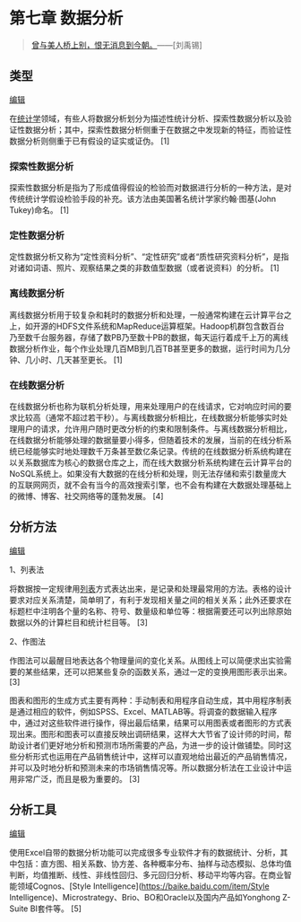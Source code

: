 # 第七章 数据分析

>[曾与美人桥上别，恨无消息到今朝。](https://so.gushiwen.org/mingju/juv_ed7c214348a1.aspx)——[刘禹锡]

## 类型

[编辑](javascript:;)

在[统计学](https://baike.baidu.com/item/统计学)领域，有些人将数据分析划分为描述性统计分析、探索性数据分析以及验证性数据分析；其中，探索性数据分析侧重于在数据之中发现新的特征，而验证性数据分析则侧重于已有假设的证实或证伪。 [1] 

### 探索性数据分析

探索性数据分析是指为了形成值得假设的检验而对数据进行分析的一种方法，是对传统统计学假设检验手段的补充。该方法由美国著名统计学家约翰·图基(John Tukey)命名。 [1] 

### 定性数据分析

定性数据分析又称为“定性资料分析”、“定性研究”或者“质性研究资料分析”，是指对诸如词语、照片、观察结果之类的非数值型数据（或者说资料）的分析。 [1] 

### 离线数据分析

离线数据分析用于较复杂和耗时的数据分析和处理，一般通常构建在云计算平台之上，如开源的HDFS文件系统和MapReduce运算框架。Hadoop机群包含数百台乃至数千台服务器，存储了数PB乃至数十PB的数据，每天运行着成千上万的离线数据分析作业，每个作业处理几百MB到几百TB甚至更多的数据，运行时间为几分钟、几小时、几天甚至更长。 [1] 

### 在线数据分析

在线数据分析也称为联机分析处理，用来处理用户的在线请求，它对响应时间的要求比较高（通常不超过若干秒）。与离线数据分析相比，在线数据分析能够实时处理用户的请求，允许用户随时更改分析的约束和限制条件。与离线数据分析相比，在线数据分析能够处理的数据量要小得多，但随着技术的发展，当前的在线分析系统已经能够实时地处理数千万条甚至数亿条记录。传统的在线数据分析系统构建在以关系数据库为核心的数据仓库之上，而在线大数据分析系统构建在云计算平台的NoSQL系统上。如果没有大数据的在线分析和处理，则无法存储和索引数量庞大的互联网网页，就不会有当今的高效搜索引擎，也不会有构建在大数据处理基础上的微博、博客、社交网络等的蓬勃发展。 [4] 

## 分析方法

[编辑](javascript:;)

1、列表法

将数据按一定规律用[列表](https://baike.baidu.com/item/列表/3294499)方式表达出来，是记录和处理最常用的方法。表格的设计要求对应关系清楚，简单明了，有利于发现相关量之间的相关关系；此外还要求在标题栏中注明各个量的名称、符号、数量级和单位等：根据需要还可以列出除原始数据以外的计算栏目和统计栏目等。 [3] 

2、作图法

作图法可以最醒目地表达各个物理量间的变化关系。从图线上可以简便求出实验需要的某些结果，还可以把某些复杂的函数关系，通过一定的变换用图形表示出来。 [3] 

图表和图形的生成方式主要有两种：手动制表和用程序自动生成，其中用程序制表是通过相应的软件，例如SPSS、Excel、MATLAB等。将调查的数据输入程序中，通过对这些软件进行操作，得出最后结果，结果可以用图表或者图形的方式表现出来。图形和图表可以直接反映出调研结果，这样大大节省了设计师的时间，帮助设计者们更好地分析和预测市场所需要的产品，为进一步的设计做铺垫。同时这些分析形式也运用在产品销售统计中，这样可以直观地给出最近的产品销售情况，并可以及时地分析和预测未来的市场销售情况等。所以数据分析法在工业设计中运用非常广泛，而且是极为重要的。 [3] 

## 分析工具

[编辑](javascript:;)

使用Excel自带的数据分析功能可以完成很多专业软件才有的数据统计、分析，其中包括：直方图、相关系数、协方差、各种概率分布、抽样与动态模拟、总体均值判断，均值推断、线性、非线性回归、多元回归分析、移动平均等内容。在商业智能领域Cognos、[Style Intelligence](https://baike.baidu.com/item/Style Intelligence)、Microstrategy、Brio、BO和Oracle以及国内产品如Yonghong Z-Suite BI套件等。 [5]